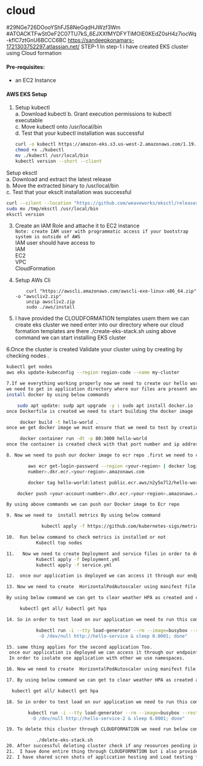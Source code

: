 # cloud
#29NGe726DOooYShFJS8NeGqdHJWzf3Wm
#ATOACKTFwStOeF2C07TU7kS_6EJXXfMYDFYTiMOIE0KEdZ0sH4z7iocWq-kflC7ztGnU6BCCC6BC
https://sandeepkonamars-1721303752297.atlassian.net/
STEP-1
In step-1 i have created EKS cluster using Cloud formation 
#### Pre-requisites: 
  - an EC2 Instance 

#### AWS EKS Setup 
1. Setup kubectl   
   a. Download kubectl
   b. Grant execution permissions to kubectl executable   
   c. Move kubectl onto /usr/local/bin   
   d. Test that your kubectl installation was successful    
   ```sh 
   curl -o kubectl https://amazon-eks.s3.us-west-2.amazonaws.com/1.19.6/2021-01-05/bin/linux/amd64/kubectl
   chmod +x ./kubectl
   mv ./kubectl /usr/local/bin 
   kubectl version --short --client
   ```
 Setup eksctl   
   a. Download and extract the latest release   
   b. Move the extracted binary to /usr/local/bin   
   c. Test that your eksclt installation was successful   
   ```sh
   curl --silent --location "https://github.com/weaveworks/eksctl/releases/latest/download/eksctl_$(uname -s)_amd64.tar.gz" | tar xz -C /tmp
   sudo mv /tmp/eksctl /usr/local/bin
   eksctl version
   ```
3. Create an IAM Role and attache it to EC2 instance    
   `Note: create IAM user with programmatic access if your bootstrap system is outside of AWS`   
   IAM user should have access to   
   IAM   
   EC2   
   VPC    
   CloudFormation
4. Setup AWs Cli

           curl "https://awscli.amazonaws.com/awscli-exe-linux-x86_64.zip" -o "awscliv2.zip"
           unzip awscliv2.zip
           sudo ./aws/install

5. I have provided the CLOUDFORMATION templates usem them we can create eks cluster
 we need enter into our directory where our cloud formation templates are there 
              ./create-eks-stack.sh
using above command we can start installing EKS cluster

6.Once the cluster is created  Validate your cluster using by creating by checking nodes .
   ```sh 
   kubectl get nodes
   aws eks update-kubeconfig --region region-code --name my-cluster

7.If we everything working properly now we need to create our hello world application.
  we need to get in application directory where our files are present and in order to build the application we need to create Dockerfile.
install docker by using below commands

       sudo apt update: sudp apt upgrade -y : sudo apt install docker.io
once Dockerfile is created we need to start building the docker image 

        docker build -t hello-world .
once we get docker image we must ensure that we need to test by creating docker container

        docker container run -dt -p 80:3000 hello-world
once the container is created check with that port number and ip address in browser we can access the application .If every thing goes well.

8. Now we need to push our docker image to ecr repo .first we need to create repository in ECR 

           aws ecr get-login-password --region <your-region> | docker login --username AWS --password-stdin <your-account- 
           number>.dkr.ecr.<your-region>.amazonaws.com

           docker tag hello-world:latest public.ecr.aws/n2y5o7l2/hello-world:latest

       docker push <your-account-number>.dkr.ecr.<your-region>.amazonaws.com/<repository-name>:<tag>

 By using above commands we can push our Docker image to Ecr repo

9. Now we need to  install metrics By using below command

                kubectl apply -f https://github.com/kubernetes-sigs/metrics-server/releases/latest/download/components.yaml

10.  Run below command to check metrics is installed or not 
              Kubectl top nodes

11.   Now we need to create Deployment and service files in order to deploy our application in Kubernetes
              Kubectl apply -f Deployment.yml
              kubectl apply -f service.yml

12.  once our application is deployed we can access it through our endpoint i.e loadbalancer, nodeport
   
13. Now we need to create  HorizontalPodAutoscaler using manifest file and configure it with application . so that when load consumption increses more instances will be created.

By using below command we can get to clear weather HPA as created and configured correctly

        kubectl get all/ kubectl get hpa

14. So in order to test load on our application we need to run this command this will stress our application by giving number of requests once consumption increses our target new 

              kubectl run -i --tty load-generator --rm --image=busybox --restart=Never -- /bin/sh -c "while true; do wget -q 
               -O /dev/null http://hello-service & sleep 0.0001; done"

15. same thing applies for the second application Too. 
    once our application is deployed we can access it through our endpoint i.e loadbalancer, nodeport
    In order to isolate one application with other we use namespaces.

16. Now we need to create  HorizontalPodAutoscaler using manifest file and configure it with application . so that when load consumption increses more instances will be created.

17. By using below command we can get to clear weather HPA as created and configured correctly

     kubectl get all/ kubectl get hpa

18. So in order to test load on our application we need to run this command this will stress our application by giving number of requests once consumption increses our target new 

           kubectl run -i --tty load-generator --rm --image=busybox --restart=Never -- /bin/sh -c "while true; do wget -q 
            -O /dev/null http://hello-service-2 & sleep 0.0001; done"

19. To delete this cluster through CLOUDFORMATION we need run below command 

              ./delete-eks-stack.sh
20. After successful deleting cluster check if any resources pending in order to reduce the cost .
21.  I have done entire thing through CLOUDFORMATION but i also provided terraform file to create eks cluster optionally in order to do it muliple clouds .
22. I have shared scren shots of application hosting and Load testing for hello woprld application how replicas are created if cpu consumption reaches 50%. please have a look at those screenshots
